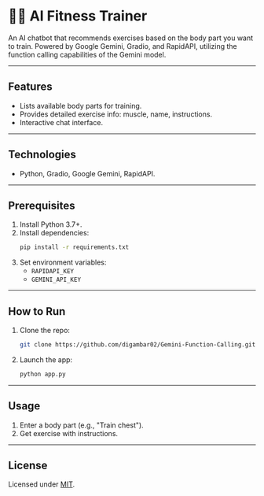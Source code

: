 # 🏋️‍♂️ AI Fitness Trainer

An AI chatbot that recommends exercises based on the body part you want to train. Powered by Google Gemini, Gradio, and RapidAPI, utilizing the function calling capabilities of the Gemini model.

---

## Features
- Lists available body parts for training.
- Provides detailed exercise info: muscle, name, instructions.
- Interactive chat interface.

---

## Technologies
- Python, Gradio, Google Gemini, RapidAPI.

---

## Prerequisites
1. Install Python 3.7+.
2. Install dependencies:
   ```bash
   pip install -r requirements.txt
   ```
3. Set environment variables:
   - `RAPIDAPI_KEY`
   - `GEMINI_API_KEY`

---

## How to Run
1. Clone the repo:
   ```bash
   git clone https://github.com/digambar02/Gemini-Function-Calling.git
   ```
2. Launch the app:
   ```bash
   python app.py
   ```
---

## Usage
1. Enter a body part (e.g., "Train chest").
2. Get exercise with instructions.

---

## License
Licensed under [MIT](LICENSE).
```
